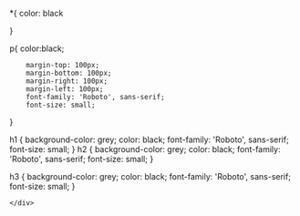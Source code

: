 *{ 
    color: black
    
}


p{ 
        color:black;
       
        margin-top: 100px;
        margin-bottom: 100px;
        margin-right: 100px;
        margin-left: 100px;
        font-family: 'Roboto', sans-serif;
        font-size: small;
        
        
}




h1 {
background-color: grey;
color: black;
font-family: 'Roboto', sans-serif;
font-size: small;
}
h2 {
    background-color: grey;
    color: black;
    font-family: 'Roboto', sans-serif;
    font-size: small;
    }

h3 {
    background-color: grey;
    color: black;
    font-family: 'Roboto', sans-serif;
    font-size: small;
    }


    </div>

    
</body>
</html>
